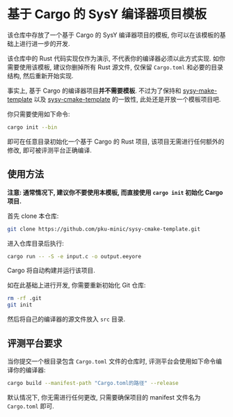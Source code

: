 # 基于 Cargo 的 SysY 编译器项目模板

该仓库中存放了一个基于 Cargo 的 SysY 编译器项目的模板, 你可以在该模板的基础上进行进一步的开发.

该仓库中的 Rust 代码实现仅作为演示, 不代表你的编译器必须以此方式实现. 如你需要使用该模板, 建议你删掉所有 Rust 源文件, 仅保留 `Cargo.toml` 和必要的目录结构, 然后重新开始实现.

事实上, 基于 Cargo 的编译器项目**并不需要模板**. 不过为了保持和 [sysy-make-template](https://github.com/pku-minic/sysy-make-template) 以及 [sysy-cmake-template](https://github.com/pku-minic/sysy-cmake-template) 的一致性, 此处还是开放一个模板项目吧.

你只需要使用如下命令:

```sh
cargo init --bin
```

即可在任意目录初始化一个基于 Cargo 的 Rust 项目, 该项目无需进行任何额外的修改, 即可被评测平台正确编译.

## 使用方法

**注意: 通常情况下, 建议你不要使用本模板, 而直接使用 `cargo init` 初始化 Cargo 项目.**

首先 clone 本仓库:

```sh
git clone https://github.com/pku-minic/sysy-cmake-template.git
```

进入仓库目录后执行:

```sh
cargo run -- -S -e input.c -o output.eeyore
```

Cargo 将自动构建并运行该项目.

如在此基础上进行开发, 你需要重新初始化 Git 仓库:

```sh
rm -rf .git
git init
```

然后将自己的编译器的源文件放入 `src` 目录.

## 评测平台要求

当你提交一个根目录包含 `Cargo.toml` 文件的仓库时, 评测平台会使用如下命令编译你的编译器:

```sh
cargo build --manifest-path "Cargo.toml的路径" --release
```

默认情况下, 你无需进行任何更改, 只需要确保项目的 manifest 文件名为 `Cargo.toml` 即可.
